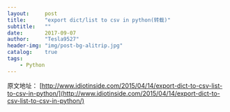```yaml
---
layout:     post
title:      "export dict/list to csv in python(转载)"
subtitle:   ""
date:       2017-09-07
author:     "Tesla9527"
header-img: "img/post-bg-alitrip.jpg"
catalog:    true
tags:
    - Python
---
```


原文地址：
[http://www.idiotinside.com/2015/04/14/export-dict-to-csv-list-to-csv-in-python/](http://www.idiotinside.com/2015/04/14/export-dict-to-csv-list-to-csv-in-python/)
